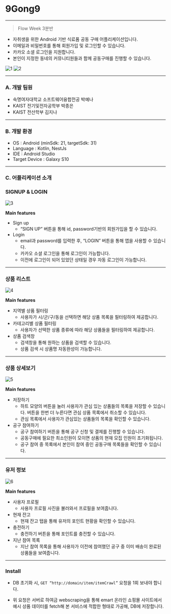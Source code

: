 # 9Gong9

---

> Flow Week 3분반
> 
- 자취생을 위한 Android 기반 식료품 공동 구매 어플리케이션입니다.
- 이메일과 비밀번호를 통해 회원가입 및 로그인할 수 있습니다.
- 카카오 소셜 로그인을 지원합니다.
- 본인이 지정한 동네의 커뮤니티원들과 함께 공동구매를 진행할 수 있습니다.

![1](https://user-images.githubusercontent.com/76472415/184139044-0334dc95-cd45-4bbf-b1ee-b5c7226b2ba0.PNG)
![2](https://user-images.githubusercontent.com/76472415/184139082-b378968f-6640-49fd-86ba-099603f093d3.PNG)

    
---

### A. 개발 팀원

- 숙명여자대학교 소프트웨어융합전공 박예나
- KAIST 전기및전자공학부 박종은
- KAIST 전산학부 김지나

---

### B. 개발 환경

- OS : Android (minSdk: 21, targetSdk: 31)
- Language : Kotlin, NestJs
- IDE : Android Studio
- Target Device : Galaxy S10

---

### C. 어플리케이션 소개

### SIGNUP & LOGIN

![3](https://user-images.githubusercontent.com/76472415/184139124-cbc4609e-f66a-48c5-b039-8aa822b52315.PNG)

    
**Main features**

- Sign up
    - “SIGN UP” 버튼을 통해 id, password기반의 회원가입을 할 수 있습니다.
- Login
    - email과 password를 입력한 후, “LOGIN” 버튼을 통해 앱을 사용할 수 있습니다.
    - 카카오 소셜 로그인을 통해 로그인이 가능합니다.
    - 이전에 로그인이 되어 있었던 상태일 경우 자동 
로그인이 가능합니다.

---

### 상품 리스트

![4](https://user-images.githubusercontent.com/76472415/184139183-eeb65784-5125-4c7a-89cc-2724f827451b.PNG)

**Main features**

- 지역별 상품 필터링
    - 사용자가 시/군/구/동을 선택하면 해당 상품 목록을 필터링하여 제공합니다.
- 카테고리별 상품 필터링
    - 사용자가 선택한 상품 종류에 따라 해당 상품들을 필터링하여 제공합니다.
- 상품 검색창
    - 검색창을 통해 원하는 상품을 검색할 수 있습니다.
    - 상품 검색 시 상품명 자동완성이 가능합니다.

---

### 상품 상세보기

![5](https://user-images.githubusercontent.com/76472415/184139236-e9abc6c6-e55c-47b1-ae61-a638bf6888ef.PNG)
    
**Main features**

- 저장하기
    - 하트 모양의 버튼을 눌러 사용자가 관심 있는 상품들의 목록을 저장할 수 있습니다. 버튼을 한번 더 누른다면 관심 상품 목록에서 취소할 수 있습니다.
    - 관심 목록에서 사용자가 관심있는 상품들의 목록을 확인할 수 있습니다.
- 공구 참여하기
    - 공구 참여하기 버튼을 통해 공구 신청 및 결제를 진행할 수 있습니다.
    - 공동구매에 필요한 최소인원이 모이면 상품의 현재 모집 인원이 초기화됩니다.
    - 공구 참여 중 목록에서 본인이 참여 중인 공동구매 목록들을 확인할 수 있습니다.

---

### 유저 정보

![6](https://user-images.githubusercontent.com/76472415/184139259-64778529-42e6-4441-91fe-7f8ede65fc78.PNG)
    
**Main features**

- 사용자 프로필
    - 사용자 프로필 사진을 불러와서 프로필을 보여줍니다.
- 현재 잔고
    - 현재 잔고 탭을 통해 유저의 포인트 현황을 확인할 수 있습니다.
- 충전하기
    - 충전하기 버튼을 통해 포인트를 충전할 수 있습니다.
- 지난 참여 목록
    - 지난 참여 목록을 통해 사용자가 이전에 참여했던 공구 중 이미 배송이 완료된 상품들을 보여줍니다.

---

### Install

- DB 초기화 시, ```GET “http://domain/item/itemCrawl”``` 요청을 1회 보내야 합니다.

- 위 요청은 서버로 하여금 webscraping을 통해 emart 온라인 쇼핑몰 사이트에서 예시 상품 데이터를 fetch해 본 서비스에 적합한 형태로 가공해, DB에 저장합니다.

